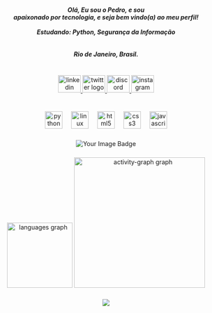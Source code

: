 <h5 align="center">
  Olá, Eu sou o Pedro, e sou <br>
  apaixonado por tecnologia, e seja bem vindo(a) ao meu perfil! <br><br>
  Estudando: Python, Segurança da Informação<br><br><br>
  Rio de Janeiro, Brasil.
</h5>

###

<br clear="both">

<div align="center">
  <a href="https://www.linkedin.com/in/phenr1que/" target="_blank">
    <img src="https://raw.githubusercontent.com/maurodesouza/profile-readme-generator/master/src/assets/icons/social/linkedin/default.svg" width="52" height="40" alt="linkedin logo" />
  </a>
  <a href="https://x.com/drohoug1" target="_blank">
    <img src="https://raw.githubusercontent.com/maurodesouza/profile-readme-generator/master/src/assets/icons/social/twitter/default.svg" width="52" height="40" alt="twitter logo" />
  </a>
  <a href="https://discord.com/" target="_blank">
    <img src="https://raw.githubusercontent.com/maurodesouza/profile-readme-generator/master/src/assets/icons/social/discord/default.svg" width="52" height="40" alt="discord logo" />
  </a>
  <a href="https://www.instagram.com/drohoug/" target="_blank">
    <img src="https://raw.githubusercontent.com/maurodesouza/profile-readme-generator/master/src/assets/icons/social/instagram/default.svg" width="52" height="40" alt="instagram logo" />
  </a>
</div>

###

<br clear="both">

<div align="center">
  <img src="https://cdn.jsdelivr.net/gh/devicons/devicon/icons/python/python-plain.svg" height="40" alt="python logo" />
  <img width="12" />
  <img src="https://cdn.jsdelivr.net/gh/devicons/devicon/icons/linux/linux-original.svg" height="40" alt="linux logo" />
  <img width="12" />
  <img src="https://cdn.jsdelivr.net/gh/devicons/devicon/icons/html5/html5-plain.svg" height="40" alt="html5 logo" />
  <img width="12" />
  <img src="https://cdn.jsdelivr.net/gh/devicons/devicon/icons/css3/css3-plain.svg" height="40" alt="css3 logo" />
  <img width="12" />
  <img src="https://cdn.jsdelivr.net/gh/devicons/devicon/icons/javascript/javascript-plain.svg" height="40" alt="javascript logo" />
</div>

###


<div align="center">
<img src="https://tryhackme-badges.s3.amazonaws.com/dhgx.png" alt="Your Image Badge" />


</div>

###


<div align="center">
  <img src="https://github-readme-stats.vercel.app/api/top-langs?username=drohoug&locale=en&hide_title=false&layout=compact&card_width=320&langs_count=5&theme=github_dark&hide_border=false&order=2" height="150" alt="languages graph" />
  <img src="https://github-readme-activity-graph.vercel.app/graph?username=drohoug&radius=16&theme=github-dark&area=true&order=5" height="300" alt="activity-graph graph" />
</div>

###



<div align="center">
  <img src="https://visitor-badge.laobi.icu/badge?page_id=drohoug.drohoug&left_color=steelblue&right_color=grey" />
</div>
